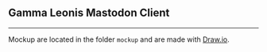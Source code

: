 ## Gamma Leonis Mastodon Client

---

Mockup are located in the folder `mockup` and are made with [Draw.io](https://draw.io/).
